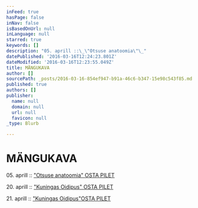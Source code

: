 ```yaml
---
inFeed: true
hasPage: false
inNav: false
isBasedOnUrl: null
inLanguage: null
starred: true
keywords: []
description: "05. aprill ::\_\"Otsuse anatoomia\"\_"
datePublished: '2016-03-16T12:24:23.801Z'
dateModified: '2016-03-16T12:23:55.049Z'
title: MÄNGUKAVA
author: []
sourcePath: _posts/2016-03-16-854ef947-b91a-46c6-b347-15e98c543f85.md
published: true
authors: []
publisher:
  name: null
  domain: null
  url: null
  favicon: null
_type: Blurb

---
```

# MÄNGUKAVA

05\. aprill :: ["Otsuse anatoomia" ][0][OSTA PILET][1]

20\. aprill :: ["Kuningas Oidipus" ][2][OSTA PILET][3]

21\. aprill :: ["Kuningas Oidipus"][2][OSTA PILET][2]

[0]: https://www.facebook.com/events/1358123884205194/
[1]: http://www.piletilevi.ee/est/piletid/teater/performance/otsuse-anatoomia-cabaret-rhizome-184732/
[2]: https://www.facebook.com/events/959970384109849/
[3]: http://www.piletilevi.ee/est/piletid/teater/kuningas-oidipus-cabaret-rhizome-184733/
